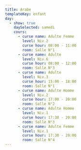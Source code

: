 ```yaml
---
title: Arabe
templateKey: enfant
day:
  - show: true
    daySelected: samedi
    cours:
      - curse name: Adulte Femme
        level: Niv.2
        curse hour: 08:00 - 11:00
        room: Salle N°1
      - curse name: Adulte
        level: Niv.6
        curse hour: 08:00 - 12:00
        room: Salle N°3
      - curse name: Adulte
        level: Niv.3
        curse hour: 15:00 - 18:00
        room: Salle N°1
      - curse name: Adulte Homme
        level: Niv.2
        curse hour: 17:00 - 20:00
        room: Salle N°2
      - curse name: Adulte Homme
        level: Niv.1
        curse hour: 17:30 - 20:00
        room: Salle N°3
      - curse name: Adulte Femme
        level: Niv.1
        curse hour: 17:30 - 20:00
        room: Salle N°4
---
```

